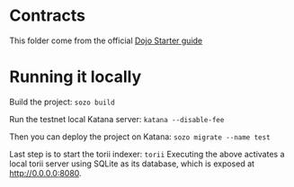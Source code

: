 # Contracts

This folder come from the official [Dojo Starter guide](https://book.dojoengine.org/cairo/hello-dojo.html)

# Running it locally

Build the project: `sozo build`

Run the testnet local Katana server: `katana --disable-fee`

Then you can deploy the project on Katana: `sozo migrate --name test`

Last step is to start the torii indexer: `torii`
Executing the above activates a local torii server using SQLite as its database, which is exposed at http://0.0.0.0:8080.
